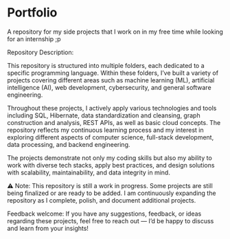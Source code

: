 # Portfolio
A repository for my side projects that I work on in my free time while looking for an internship ;p

Repository Description:

This repository is structured into multiple folders, each dedicated to a specific programming language. Within these folders, I’ve built a variety of projects covering different areas such as machine learning (ML), artificial intelligence (AI), web development, cybersecurity, and general software engineering.

Throughout these projects, I actively apply various technologies and tools including SQL, Hibernate, data standardization and cleansing, graph construction and analysis, REST APIs, as well as basic cloud concepts. The repository reflects my continuous learning process and my interest in exploring different aspects of computer science, full-stack development, data processing, and backend engineering.

The projects demonstrate not only my coding skills but also my ability to work with diverse tech stacks, apply best practices, and design solutions with scalability, maintainability, and data integrity in mind.

⚠ Note: This repository is still a work in progress. Some projects are still being finalized or are ready to be added. I am continuously expanding the repository as I complete, polish, and document additional projects.

Feedback welcome:
If you have any suggestions, feedback, or ideas regarding these projects, feel free to reach out — I’d be happy to discuss and learn from your insights!
